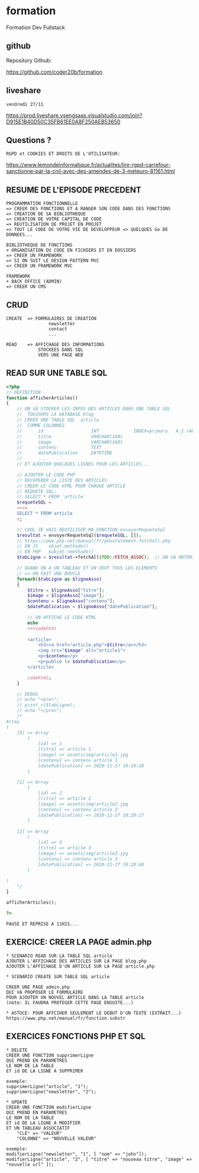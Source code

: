 # formation

Formation Dev Fullstack

## github

Repository Github:

https://github.com/coder20b/formation

## liveshare

    vendredi 27/11

https://prod.liveshare.vsengsaas.visualstudio.com/join?D915E1B40D50C35FB61EE0A8F250AEB53650

## Questions ?

    RGPD et COOKIES ET DROITS DE L'UTILISATEUR:
https://www.lemondeinformatique.fr/actualites/lire-rgpd-carrefour-sanctionne-par-la-cnil-avec-des-amendes-de-3-meteuro-81161.html


## RESUME DE L'EPISODE PRECEDENT

    PROGRAMMATION FONCTIONNELLE
    => CREER DES FONCTIONS ET A RANGER SON CODE DANS DES FONCTIONS
    => CREATION DE SA BIBLIOTHEQUE
    => CREATION DE VOTRE CAPITAL DE CODE
    => REUTILISATION DE PROJET EN PROJET
    => TOUT LE CODE DE VOTRE VIE DE DEVELOPPEUR => QUELQUES Go DE DONNEES...

    BIBLIOTHEQUE DE FONCTIONS
    + ORGANISATION DU CODE EN FICHIERS ET EN DOSSIERS
    => CREER UN FRAMEWORK
    => SI ON SUIT LE DESIGN PATTERN MVC
    => CREER UN FRAMEWORK MVC

    FRAMEWORK
    + BACK OFFICE (ADMIN)
    => CREER UN CMS

## CRUD

    CREATE  => FORMULAIRES DE CREATION
                    newsletter
                    contact
                    ...

    READ    => AFFICHAGE DES INFORMATIONS 
                STOCKEES DANS SQL
                VERS UNE PAGE WEB

## READ SUR UNE TABLE SQL

```php
<?php
// DEFINITION 
function afficherArticles() 
{
    // ON VA STOCKER LES INFOS DES ARTICLES DANS UNE TABLE SQL
    //  TOUJOURS LA DATABASE blog
    // CREER UNE TABLE SQL  article
    //  COMME COLONNES
    //      id                  INT             INDEX=primary   A_I (AUTO_INCREMENT)
    //      titre               VARCHAR(160)
    //      image               VARCHAR(160)
    //      contenu             TEXT
    //      datePublication     DATETIME
    //      ... 
    // ET AJOUTER QUELQUES LIGNES POUR LES ARTICLES... 

    // AJOUTER LE CODE PHP
    // RECUPERER LA LISTE DES ARTICLES
    // CREER LE CODE HTML POUR CHAQUE ARTICLE
    // REQUETE SQL:
    // SELECT * FROM `article`
    $requeteSQL =
    <<<x
    SELECT * FROM article
    x;

    // COOL JE VAIS REUTILISER MA FONCTION envoyerRequeteSql
    $resultat = envoyerRequeteSql($requeteSQL, []);
    // https://www.php.net/manual/fr/pdostatement.fetchall.php
    // EN JS    objet.methode()
    // EN PHP   $objet->methode()
    $tabLigne = $resultat->fetchAll(PDO::FETCH_ASSOC);  // ON VA OBTENIR UN TABLEAU DE TABLEAUX ASSOCIATIFS

    // QUAND ON A UN TABLEAU ET ON VEUT TOUS LES ELEMENTS
    // => ON FAIT UNE BOUCLE
    foreach($tabLigne as $ligneAsso)
    {
        $titre = $ligneAsso["titre"];
        $image = $ligneAsso["image"];
        $contenu = $ligneAsso["contenu"];
        $datePublication = $ligneAsso["datePublication"];

        // ON AFFICHE LE CODE HTML
        echo
        <<<codehtml
        
        <article>
            <h3><a href="article.php">$titre</a></h3>
            <img src="$image" alt="article1">
            <p>$contenu</p>
            <p>publié le $datePublication</p>
        </article>

        codehtml;
    }

    // DEBUG
    // echo "<pre>";
    // print_r($tabLigne);
    // echo "</pre>";
    /*
Array
(
    [0] => Array
        (
            [id] => 1
            [titre] => article 1
            [image] => assets/img/article1.jpg
            [contenu] => contenu article 1
            [datePublication] => 2020-11-27 10:19:28
        )

    [1] => Array
        (
            [id] => 2
            [titre] => article 2
            [image] => assets/img/article2.jpg
            [contenu] => contenu article 2
            [datePublication] => 2020-11-27 10:20:17
        )

    [2] => Array
        (
            [id] => 3
            [titre] => article 3
            [image] => assets/img/article3.jpg
            [contenu] => contenu article 3
            [datePublication] => 2020-11-27 10:20:48
        )

)
    */
}

afficherArticles();

?>
```

    PAUSE ET REPRISE A 11H15...


## EXERCICE: CREER LA PAGE admin.php

    * SCENARIO READ SUR LA TABLE SQL article
    AJOUTER L'AFFICHAGE DES ARTICLES SUR LA PAGE blog.php
    AJOUTER L'AFFICHAGE D'UN ARTICLE SUR LA PAGE article.php
    
    * SCENARIO CREATE SUR TABLE SQL article

    CREER UNE PAGE admin.php
    QUI VA PROPOSER LE FORMULAIRE 
    POUR AJOUTER UN NOUVEL ARTICLE DANS LA TABLE article
    (note: IL FAUDRA PROTEGER CETTE PAGE ENSUITE...)

    * ASTUCE: POUR AFFCIHER SEULEMENT LE DEBUT D'UN TEXTE (EXTRAIT...)
    https://www.php.net/manual/fr/function.substr

## EXERCICES FONCTIONS PHP ET SQL

    * DELETE
    CREER UNE FONCTION supprimerLigne
    QUI PREND EN PARAMETRES 
    LE NOM DE LA TABLE
    ET id DE LA LIGNE A SUPPRIMER

    exemple:
    supprimerLigne("article", "1");
    supprimerLigne("newsletter", "2");

    * UPDATE
    CREER UNE FONCTION modifierLigne
    QUI PREND EN PARAMETRES
    LE NOM DE LA TABLE
    ET id DE LA LIGNE A MODIFIER
    ET UN TABLEAU ASSOCIATIF 
        "CLE" => "VALEUR"
        "COLONNE" => "NOUVELLE VALEUR"

    exemple:
    modifierLigne("newsletter", "1", [ "nom" => "john"]);
    modifierLigne("article", "2", [ "titre" => "nouveau titre", "image" => "nouvelle url" ]);































